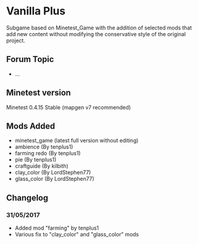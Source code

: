 # Vanilla Plus

Subgame based on Minetest_Game with the addition of selected mods that add new content without modifying the conservative style of the original project.

## Forum Topic
- ...

## Minetest version

Minetest 0.4.15 Stable (mapgen v7 recommended)

## Mods Added

- minetest_game (latest full version without editing)
- ambience (By tenplus1)
- farming redo (By tenplus1)
- pie (By tenplus1)
- craftguide (By kilbith)
- clay_color (By LordStephen77)
- glass_color (By LordStephen77)

## Changelog

### 31/05/2017

 - Added mod "farming" by tenplus1
 - Various fix to "clay_color" and "glass_color" mods
